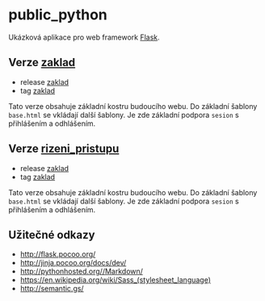 public_python
=============

Ukázková  aplikace pro web framework [Flask](http://flask.pocoo.org/).

Verze [zaklad](https://github.com/spseol/public_python/releases/tag/zaklad)
-----------------------------------

* release [zaklad](https://github.com/spseol/public_python/releases/tag/zaklad)
* tag [zaklad](https://github.com/spseol/public_python/tree/zaklad)

Tato verze obsahuje základní kostru budoucího webu.
Do základní šablony `base.html` se vkládají další šablony. Je zde základní
podpora `sesion` s přihlášením a odhlášením.



Verze [rizeni_pristupu](http://github.com/spseol/public_python/releases/tag/rizeni_pristupu)
-----------------------------------

* release [zaklad](http://github.com/spseol/public_python/releases/tag/rizeni_pristupu)
* tag [zaklad](http://github.com/spseol/public_python/tree/rizeni_pristupu)

Tato verze obsahuje základní kostru budoucího webu.
Do základní šablony `base.html` se vkládají další šablony. Je zde základní
podpora `sesion` s přihlášením a odhlášením.

Užitečné odkazy
---------------

* <http://flask.pocoo.org/>
* <http://jinja.pocoo.org/docs/dev/>
* <http://pythonhosted.org//Markdown/>
* <https://en.wikipedia.org/wiki/Sass_(stylesheet_language)>
* <http://semantic.gs/>




